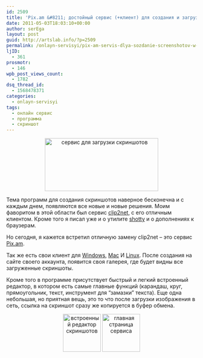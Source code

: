 ```yaml
---
id: 2509
title: 'Pix.am &#8211; достойный сервис (+клиент) для создания и загрузки скриншотов в интернет'
date: 2011-05-03T18:03:10+00:00
author: serEga
layout: post
guid: http://artslab.info/?p=2509
permalink: /onlayn-servisyi/pix-am-servis-dlya-sozdanie-screenshotov-w-win-mac-linux/
ljID:
  - 361
prosmotr:
  - 146
wpb_post_views_count:
  - 1782
dsq_thread_id:
  - 1568478371
categories:
  - onlayn-servisyi
tags:
  - онлайн сервис
  - программа
  - скриншот
---
```

<center>
  <a href="http://googledrive.com/host/0B9lHVSSSdxdxd0hjdUdmRzY3Tjg/pixam.png"><img src="http://googledrive.com/host/0B9lHVSSSdxdxd0hjdUdmRzY3Tjg/pixam-300x140.png" alt="сервис для загрузки скриншотов" title="pixam" width="300" height="140" class="alignnone size-medium wp-image-2511" /></a>
</center>

Тема программ для создания скриншотов наверное бесконечна и с каждым днем, появляются все новые и новые решения. Моим фаворитом в этой области был сервис [clip2net](http://artslab.info/onlayn-servisyi/byistroe-sozdanie-skrinshotov-clip2net/), с его отличным клиентом. Кроме того я писал уже и о утилите [shotty](http://artslab.info/programmyi/shotty-udobnoe-snyatie-skrinshotov/) и о дополнениях к браузерам.

Но сегодня, я кажется встретил отличную замену clip2net &#8211; это сервис [Pix.am](http://pix.am/).

Так же есть свои клиент для [Windows](http://myprogs.ru/files/PixAm2.exe), [Mac](http://itunes.apple.com/us/app/pixam/id421011767?mt=12) И [Linux](http://pix.am/shots/pixam.py/). После создания на сайте своего аккаунта, появится своя галерея, где будет видны все загруженные скриншоты.

Кроме того в программе присутствует быстрый и легкий встроенный редактор, в котором есть самые главные функций (карандаш, круг, прямоугольник, текст, инструмент для &#8220;замазки&#8221; текста). Еще одна небольшая, но приятная вещь, это то что после загрузки изображения в сеть, ссылка на скриншот сразу же копируется в буфер обмена.

<center>
  <a href="http://googledrive.com/host/0B9lHVSSSdxdxd0hjdUdmRzY3Tjg/pixam_editor.jpg"><img src="http://googledrive.com/host/0B9lHVSSSdxdxd0hjdUdmRzY3Tjg/pixam_editor-100x100.jpg" alt="встроенный редактор скриншотов" title="pixam_editor" width="100" height="100" class="alignnone size-thumbnail wp-image-2512" /></a> <a href="http://googledrive.com/host/0B9lHVSSSdxdxd0hjdUdmRzY3Tjg/pixam_homepage.png"><img src="http://googledrive.com/host/0B9lHVSSSdxdxd0hjdUdmRzY3Tjg/pixam_homepage-100x100.png" alt="главная страница сервиса" title="pixam_homepage" width="100" height="100" class="alignnone size-thumbnail wp-image-2513" /></a>
</center>